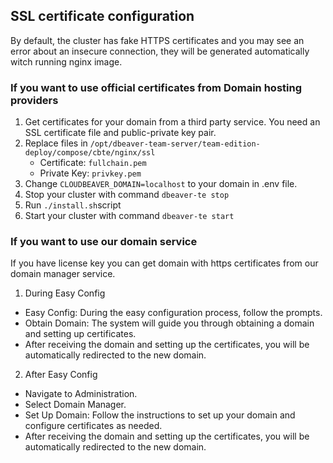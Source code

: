 ## SSL certificate configuration
 
By default, the cluster has fake HTTPS certificates and you may see an error about an insecure connection, they will be generated automatically witch running nginx image.

### If you want to use official certificates from Domain hosting providers

1. Get certificates for your domain from a third party service. You need an SSL certificate file and public-private key pair.  
2. Replace files in `/opt/dbeaver-team-server/team-edition-deploy/compose/cbte/nginx/ssl`  
   - Certificate: `fullchain.pem`    
   - Private Key: `privkey.pem`  
3. Change `CLOUDBEAVER_DOMAIN=localhost` to your domain in .env file.  
4. Stop your cluster with command `dbeaver-te stop`  
5. Run `./install.sh`script  
6. Start your cluster with command `dbeaver-te start`  

### If you want to use our domain service

If you have license key you can get domain with https certificates from our domain manager service.

1. During Easy Config
  - Easy Config: During the easy configuration process, follow the prompts.
  - Obtain Domain: The system will guide you through obtaining a domain and setting up certificates.
  - After receiving the domain and setting up the certificates, you will be automatically redirected to the new domain.
2. After Easy Config  
  - Navigate to Administration.  
  - Select Domain Manager.  
  - Set Up Domain: Follow the instructions to set up your domain and configure certificates as needed.  
  - After receiving the domain and setting up the certificates, you will be automatically redirected to the new domain.  
